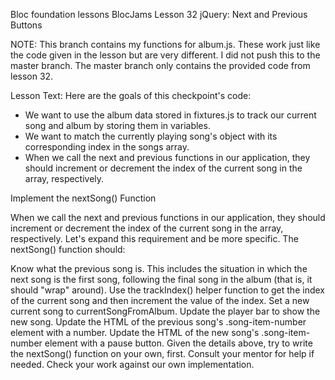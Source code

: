 
Bloc foundation lessons BlocJams
Lesson 32 jQuery: Next and Previous Buttons


NOTE: This branch contains my functions for album.js.
These work just like the code given in the lesson but are very different. I did not push this to the master branch. The master branch only contains the provided code from lesson 32.


Lesson Text:
Here are the goals of this checkpoint's code:
* We want to use the album data stored in fixtures.js to track our current song and album by storing them in variables.
* We want to match the currently playing song's object with its corresponding index in the songs array.
* When we call the next and previous functions in our application, they should increment or decrement the index of the current song in the array, respectively.


Implement the nextSong() Function

When we call the next and previous functions in our application, they should increment or decrement the index of the current song in the array, respectively.
Let's expand this requirement and be more specific. The nextSong() function should:

Know what the previous song is. This includes the situation in which the next song is the first song, following the final song in the album (that is, it should "wrap" around).
Use the trackIndex() helper function to get the index of the current song and then increment the value of the index.
Set a new current song to currentSongFromAlbum.
Update the player bar to show the new song.
Update the HTML of the previous song's .song-item-number element with a number.
Update the HTML of the new song's .song-item-number element with a pause button.
Given the details above, try to write the nextSong() function on your own, first. Consult your mentor for help if needed. Check your work against our own implementation.

